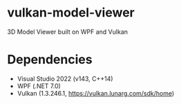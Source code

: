 # vulkan-model-viewer

3D Model Viewer built on WPF and Vulkan

# Dependencies
- Visual Studio 2022 (v143, C++14)
- WPF (.NET 7.0)
- Vulkan (1.3.246.1, https://vulkan.lunarg.com/sdk/home)
